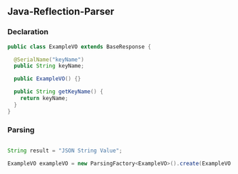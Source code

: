 ## Java-Reflection-Parser

### Declaration
```java
public class ExampleVO extends BaseResponse {

  @SerialName("keyName")
  public String keyName;

  public ExampleVO() {}

  public String getKeyName() {
    return keyName;
  }
}
```

### Parsing
```java

String result = "JSON String Value";

ExampleVO exampleVO = new ParsingFactory<ExampleVO>().create(ExampleVO.class, result);
```
